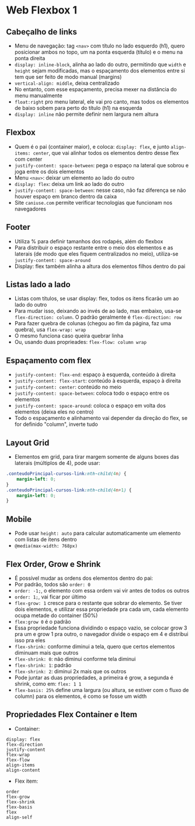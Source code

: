 # Web Flexbox 1

## Cabeçalho de links
- Menu de navegação: tag ```<nav>``` com título no lado esquerdo (h1), quero posicionar ambos no topo, um na ponta esquerda (título) e o menu na ponta direita
 - ```display: inline-block```, alinha ao lado do outro, permitindo que ```width``` e ```height``` sejam modificadas, mas o espaçamento dos elementos entre si tem que ser feito de modo manual (margins)
 - ```vertical-align: middle```, deixa centralizado
 - No entanto, com esse espaçamento, precisa mexer na distância do menu manualmente
 - ```float:right``` pro menu lateral, ele vai pro canto, mas todos os elementos de baixo sobem para perto do título (h1) na esquerda
 - ```display: inline``` não permite definir nem largura nem altura

## Flexbox
- Quem é o pai (container maior), e coloca: ```display: flex```, e junto ```align-items: center```, que vai alinhar todos os elementos dentro desse flex com center
 - ```justify-content: space-between```: pega o espaço na lateral que sobrou e joga entre os dois elementos
- Menu ```<nav>```: deixar um elemento ao lado do outro
 - ```display: flex```: deixa um link ao lado do outro
 - ```justify-content: space-between```: nesse caso, não faz diferença se não houver espaço em branco dentro da caixa
- Site ```caniuse.com``` permite verificar tecnologias que funcionam nos navegadores

## Footer
- Utiliza % para definir tamanhos dos rodapés, além do flexbox
- Para distribuir o espaço restante entre o meio dos elementos e as laterais (de modo que eles fiquem centralizados no meio), utiliza-se ```justify-content: space-around```
- Display: flex também alinha a altura dos elementos filhos dentro do pai

## Listas lado a lado
- Listas com títulos, se usar display: flex, todos os itens ficarão um ao lado do outro
 - Para mudar isso, deixando ao invés de ao lado, mas embaixo, usa-se ```flex-direction: column```. O padrão geralmente é ```flex-direction: row```
 - Para fazer quebra de colunas (chegou ao fim da página, faz uma quebra), usa ```flex-wrap: wrap```
 - O mesmo funciona caso queira quebrar linha
 - Ou, usando duas proprieades: ```flex-flow: column wrap```

## Espaçamento com flex
- ```justify-content: flex-end```: espaço à esquerda, conteúdo à direita
- ```justify-content: flex-start```: conteúdo à esquerda, espaço à direita
- ```justify-content: center```: conteúdo no meio
- ```justify-content: space-between```: coloca todo o espaço entre os elementos
- ```justify-content: space-around```: coloca o espaço em volta dos elementos (deixa eles no centro)
- Todo o espaçamento e alinhamento vai depender da direção do flex, se for definido "column", inverte tudo

## Layout Grid
- Elementos em grid, para tirar margem somente de alguns boxes das laterais (múltiplos de 4), pode usar:
```CSS
.conteudoPrincipal-cursos-link:nth-child(4n) {
    margin-left: 0;
}
.conteudoPrincipal-cursos-link:nth-child(4n+1) {
    margin-left: 0;
}
```

## Mobile
- Pode usar ```height: auto``` para calcular automaticamente um elemento com listas de itens dentro
- ```@media(max-width: 768px)```

## Flex Order, Grow e Shrink
- É possível mudar as ordens dos elementos dentro do pai:
 - Por padrão, todos são ```order: 0```
 - ```order: -1;```, o elemento com essa ordem vai vir antes de todos os outros
 - ```order: 1;```, vai ficar por último
- ```flex-grow: 1``` cresce para o restante que sobrar do elemento. Se tiver dois elementos, e utilizar essa propriedade pra cada um, cada elemento ocupa metade do container (50%)
- ```flex:grow 0``` é o padrão
 - Essa propriedade funciona dividindo o espaço vazio, se colocar grow 3 pra um e grow 1 pra outro, o navegador divide o espaço em 4 e distribui isso pra eles
- ```flex-shrink:``` conforme diminui a tela, quero que certos elementos diminuam mais que outros
 - ```flex-shrink: 0```: não diminui conforme tela diminui
 - ```flex-shrink: 1```: padrão
 - ```flex-shrink: 2```: diminui 2x mais que os outros
- Pode juntar as duas propriedades, a primeira é grow, a segunda é shrink, como em: ```flex: 1 1```
- ```flex-basis: 25%``` define uma largura (ou altura, se estiver com o fluxo de column) para os elementos, é como se fosse um width

## Propriedades Flex Container e Item
- Container:
```
display: flex
flex-direction
justify-content
flex-wrap
flex-flow
align-items
align-content
```

- Flex item:
```
order
flex-grow
flex-shrink
flex-basis
flex
align-self
```
